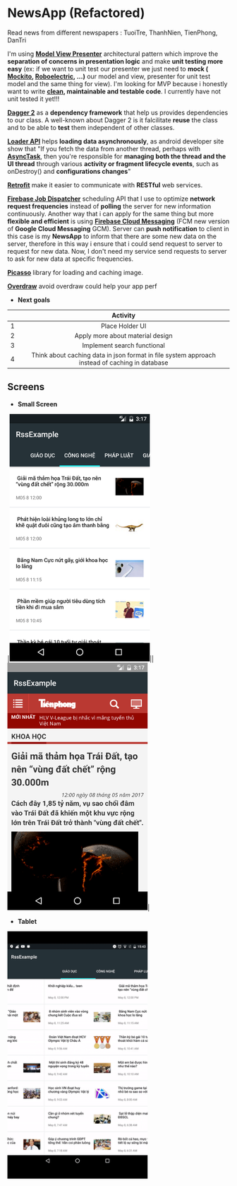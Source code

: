 # NewsApp (Refactored)
Read news from different newspapers : TuoiTre, ThanhNien, TienPhong, DanTri

I'm using **[Model View Presenter](https://en.wikipedia.org/wiki/Model%E2%80%93view%E2%80%93presenter)** architectural pattern which improve the **separation of concerns in presentation logic** and make **unit testing more easy** (ex: if we want to unit test our presenter we just need to **mock ( [Mockito](http://site.mockito.org/), [Roboelectric](http://robolectric.org/), ...)** our model and view, presenter for unit test model and the same thing for view). I'm looking for MVP because i honestly want to write **[clean](https://www.amazon.com/Clean-Code-Handbook-Software-Craftsmanship/dp/0132350882), maintainable and testable code**. I currently have not unit tested it yet!!!


**[Dagger 2](https://github.com/google/dagger)** as a **dependency framework** that help us provides dependencies to our class. A well-known about Dagger 2 is it falcilitate **reuse** the class and to be able to **test** them independent of other classes.

**[Loader API](https://developer.android.com/guide/components/loaders.html)** helps **loading data asynchronously**, as android developer site show that "If you fetch the data from another thread, perhaps with **[AsyncTask](https://developer.android.com/reference/android/os/AsyncTask.html)**, then you're responsible for **managing both the thread and the UI thread** through various **activity or fragment lifecycle events**, such as onDestroy() and **configurations changes**"

**[Retrofit](http://square.github.io/retrofit/)** make it easier to communicate with **RESTful** web services. 

**[Firebase Job Dispatcher](https://github.com/firebase/firebase-jobdispatcher-android#user-content-firebase-jobdispatcher-)** scheduling API that I use to optimize **network request frequencies** instead of **polling** the server for new information continuously. Another way that i can apply for the same thing but more **flexible and efficient** is using **[Firebase Cloud Messaging](https://developers.google.com/cloud-messaging/)** (FCM new version of **Google Cloud Messaging** GCM). Server can **push notification** to client in this case is my **NewsApp** to inform that there are some new data on the server, therefore in this way i ensure that i could send request to server to request for new data. Now, I don't need my service send requests to server to ask for new data at specific frequencies.

**[Picasso](http://square.github.io/picasso/)** library for loading and caching image.

**[Overdraw](https://developer.android.com/studio/profile/dev-options-overdraw.html)** avoid overdraw could help your app perf


- **Next goals**

|               |   Activity    |    
| ------------- |:-------------:|
|1| Place Holder UI |
|2| Apply more about material design |
|3| Implement search functional |
|4| Think about caching data in json format in file system approach instead of caching in database |




Screens
-----

- **Small Screen**

|<img src="https://github.com/PeaceOfHeaven/NewsApp/blob/master/screenshots/Screenshot_1497169024.png" width="318" height="560" >||<img src="https://github.com/PeaceOfHeaven/NewsApp/blob/master/screenshots/Screenshot_1497169035.png" width="318" height="560" >|


- **Tablet**
<img src="https://github.com/PeaceOfHeaven/NewsApp/blob/master/screenshots/ezgif.com-video-to-gif.gif" width="318" height="560" >

